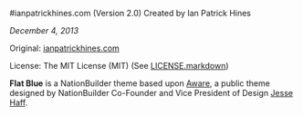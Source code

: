#ianpatrickhines.com (Version 2.0)
Created by Ian Patrick Hines

*December 4, 2013*

Original: [ianpatrickhines.com](http://ianpatrickhines.com)

License: The MIT License (MIT) (See [LICENSE.markdown](https://github.com/ianpatrickhines/ianpatrickhines-5290cb6101925b1303000002/blob/master/LICENSE.markdown))

**Flat Blue** is a NationBuilder theme based upon [Aware](http://aware-theme.nationbuilder.com/), a public theme designed by NationBuilder Co-Founder and Vice President of Design [Jesse Haff](http://nationbuilder.com/jesse). 